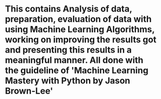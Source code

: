 # This contains Analysis of data, preparation, evaluation of data with using Machine Learning Algorithms, working on improving the results got and presenting this results in a meaningful manner. All done with the guideline of 'Machine Learning Mastery with Python by Jason Brown-Lee'
